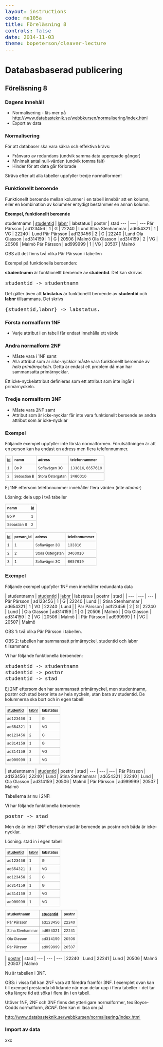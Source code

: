 ```yaml
---
layout: instructions
code: me105a
title: Föreläsning 8
controls: false
date: 2014-11-03
theme: bopeterson/cleaver-lecture
---
```


<style>
table {border-collapse: collapse;font-size:smaller}
th, td {border: 1px solid #BBBBBB}
th, td {text-align:left}
th, td {padding: 6px;}
hr {display: none}
pre {font-size:large}
li {text-align:left}
.content {text-align:left}
</style>

# Databasbaserad publicering

## Föreläsning 8

### Dagens innehåll

- Normalisering - läs mer på <http://www.databasteknik.se/webbkursen/normalisering/index.html>
- Export av data

### Normalisering
För att databaser ska vara säkra och effektiva krävs:- Frånvaro av redundans (undvik samma data upprepade gånger)- Minimalt antal null-värden (undvik tomma fält)- Hinder för att data går förloradeSträva efter att alla tabeller uppfyller tredje normalformen!### Funktionellt beroendeFunktionellt beroende mellan kolumner i en tabell innebär att en kolumn, eller en kombination av kolumner entydigt bestämmer en annan kolumn. **Exempel, funktionellt beroende**studentnamn | <u>studentid</u> | <u>labnr</u> | labstatus | postnr | stad--- | --- | --- Pär Pärsson | ad123456 | 1 | G | 22240 | LundStina Stenhammar | ad654321 | 1 | VG | 22240 | LundPär Pärsson | ad123456 | 2 | G | 22240 | LundOla Olasson | ad314159 | 1 | G | 20506 | MalmöOla Olasson | ad314159 | 2 | VG | 20506 | MalmöPär Pärsson | ad999999 | 1 | VG | 20507 | MalmöOBS att det finns två olika Pär Pärsson i tabellenExempel på funktionella beroenden: 

**studentnamn** är funktionellt beroende av **studentid**. Det kan skrivas

	studentid -> studentnamn

Det gäller även att **labstatus** är funktionellt beroende av **studentid** och **labnr** tillsammans. Det skrivs 

	{studentid,labnr} -> labstatus. ### Första normalform 1NF- Varje attribut i en tabell får endast innehålla ett värde### Andra normalform 2NF- Måste vara i 1NF samt- Alla attribut som är *icke-nycklar* måste vara funktionellt beroende av *hela* *primärnyckeln*. Detta är endast ett problem då man har sammansatta primärnycklar.Ett icke-nyckelattribut definieras som ett attribut som inte ingår i primärnyckeln.

### Tredje normalform 3NF
- Måste vara 2NF samt- Attribut som är icke-nycklar får inte vara funktionellt beroende av andra attribut som är icke-nycklar### Exempel

Följande exempel uppfyller inte första normalformen. Förutsättningen är att en person kan ha endast en adress men flera telefonnummer.|  <u>id</u> | namn | adress | telefonnummer| --- | --- | --- | --- | 1 | Bo P | Sofiavägen 3C | 133816, 6657619| 2 | Sebastian B | Stora Östergatan | 3460010Ej 1NF eftersom telefonnummer innehåller flera värden (inte *atomär*)Lösning: dela upp i två tabeller| namn | <u>id</u>
| --- | --- | Bo P | 1| Sebastian B | 2| <u>id</u> | person_id | adress | telefonnummer| --- | --- | --- | ---| 1 | 1 | Sofiavägen 3C | 133816| 2 | 2 | Stora Östergatan | 3460010| 3 | 1 | Sofiavägen 3C | 6657619### Exempel

Följande exempel uppfyller 1NF men innehåller redundanta data| studentnamn | <u>studentid</u> | <u>labnr</u> | labstatus | postnr | stad | | --- | --- | --- | Pär Pärsson | ad123456 | 1 | G | 22240 | Lund | | Stina Stenhammar | ad654321 | 1 | VG | 22240 | Lund | | Pär Pärsson | ad123456 | 2 | G | 22240 | Lund | | Ola Olasson | ad314159 | 1 | G | 20506 | Malmö | | Ola Olasson | ad314159 | 2 | VG | 20506 | Malmö | | Pär Pärsson | ad999999 | 1 | VG | 20507 | MalmöOBS 1: två olika Pär Pärsson i tabellen.OBS 2: tabellen har sammansatt primärnyckel, studentid och labnr tillsammans

Vi har följande funktionella beroenden:

	studentid -> studentnamn
	studentid -> postnr
	studentid -> stadEj 2NF eftersom den har sammansatt primärnyckel, men studentnamn, postnr och stad beror inte av hela nyckeln, utan bara av studentid. De kolumnerna ska bort och in egen tabell!
| <u>studentid</u> | <u>labnr</u> | labstatus| --- | --- | --- | ad123456 | 1 | G| ad654321 | 1 | VG| ad123456 | 2 | G| ad314159 | 1 | G| ad314159 | 2 | VG| ad999999 | 1 | VG| studentnamn | <u>studentid</u> | postnr | stad| --- | --- | --- | Pär Pärsson | ad123456 | 22240 | Lund| Stina Stenhammar | ad654321 | 22240 | Lund| Ola Olasson | ad314159 | 20506 | Malmö| Pär Pärsson | ad999999 | 20507 | MalmöTabellerna är nu i 2NF!

Vi har följande funktionella beroende:

	postnr -> stadMen de är inte i 3NF eftersom stad är beroende av postnr och båda är icke-nycklar.Lösning: stad in i egen tabell| <u>studentid</u> | <u>labnr</u> | labstatus| --- | --- | --- | ad123456 | 1 | G| ad654321 | 1 | VG| ad123456 | 2 | G| ad314159 | 1 | G| ad314159 | 2 | VG| ad999999 | 1 | VG| studentnamn | <u>studentid</u> | postnr| --- | --- | --- | Pär Pärsson | ad123456 | 22240| Stina Stenhammar | ad654321 | 22241| Ola Olasson | ad314159 | 20506| Pär Pärsson | ad999999 | 20507| <u>postnr</u> | stad| --- | --- | --- | 22240 | Lund| 22241 | Lund| 20506 | Malmö| 20507 | MalmöNu är tabellen i 3NF.
OBS:  i vissa fall kan 2NF vara att föredra framför 3NF. I exemplet ovan kan till exempel prestanda bli lidande när man delar upp i flera tabeller - det tar ofta längre tid att söka i flera än i en tabell. 

Utöver 1NF, 2NF och 3NF finns det ytterligare normalformer, tex Boyce-Codds normalform, *BCNF*. Den kan ni läsa om på 

<http://www.databasteknik.se/webbkursen/normalisering/index.html>

### Import av data

xxx